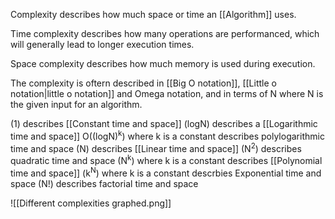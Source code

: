 Complexity describes how much space or time an [[Algorithm]] uses. 

Time complexity describes how many operations are performanced, which will generally lead to longer execution times.

Space complexity describes how much memory is used during execution.

The complexity is oftern described in [[Big O notation]], [[Little o notation|little o notation]] and  Omega notation, and in terms of N where N is the given input for an algorithm.

(1) describes [[Constant time and space]]
(logN) describes a [[Logarithmic time and space]]
O((logN)<sup>k</sup>) where k is a constant describes polylogarithmic time and space
(N) describes [[Linear time and space]] 
(N<sup>2</sup>) describes quadratic time and space
(N<sup>k</sup>) where k is a constant describes [[Polynomial time and space]]
(k<sup>N</sup>) where k is a constant descrbies Exponential time and space
(N!) describes factorial time and space


![[Different complexities graphed.png]]